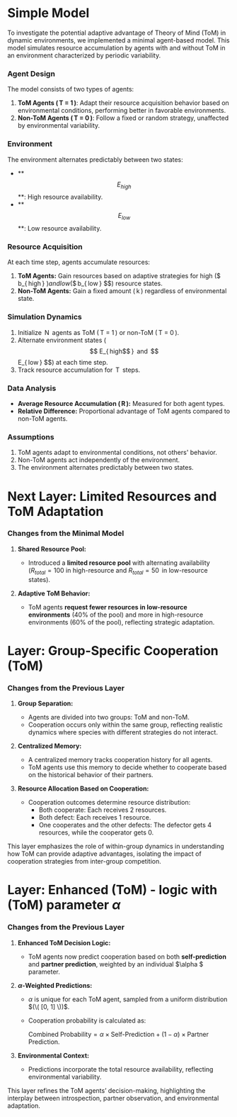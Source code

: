 # Simple Model
To investigate the potential adaptive advantage of Theory of Mind (ToM) in dynamic environments, we implemented a minimal agent-based model. This model simulates resource accumulation by agents with and without ToM in an environment characterized by periodic variability.

### Agent Design
The model consists of two types of agents:
1. **ToM Agents ( T = 1 )**: Adapt their resource acquisition behavior based on environmental conditions, performing better in favorable environments.
2. **Non-ToM Agents ( T = 0 )**: Follow a fixed or random strategy, unaffected by environmental variability.

### Environment
The environment alternates predictably between two states:
- ** $$ E_{ high } $$**: High resource availability.
- ** $$ E_{ low } $$**: Low resource availability.

### Resource Acquisition
At each time step, agents accumulate resources:
1. **ToM Agents:** Gain resources based on adaptive strategies for high ($ b_{ high } $) and low ($$ b_{ low } $$) resource states.
2. **Non-ToM Agents:** Gain a fixed amount ( k ) regardless of environmental state.

### Simulation Dynamics
1. Initialize  N  agents as ToM ( T = 1 ) or non-ToM ( T = 0 ).
2. Alternate environment states ( $$ E_{ high$$ }  and  $$ E_{ low } $$) at each time step.
3. Track resource accumulation for  T  steps.

### Data Analysis
- **Average Resource Accumulation ( ̄R ):** Measured for both agent types.
- **Relative Difference:** Proportional advantage of ToM agents compared to non-ToM agents.

### Assumptions
1. ToM agents adapt to environmental conditions, not others' behavior.
2. Non-ToM agents act independently of the environment.
3. The environment alternates predictably between two states.

# Next Layer: Limited Resources and ToM Adaptation

### Changes from the Minimal Model
1. **Shared Resource Pool:**
   - Introduced a **limited resource pool** with alternating availability ($ R_{ total } = 100 $ in high-resource and $ R_{ total } = 50$  in low-resource states).

2. **Adaptive ToM Behavior:**
   - ToM agents **request fewer resources in low-resource environments** (40% of the pool) and more in high-resource environments (60% of the pool), reflecting strategic adaptation.

# Layer: Group-Specific Cooperation (ToM)

### Changes from the Previous Layer
1. **Group Separation:**
   - Agents are divided into two groups: ToM and non-ToM.
   - Cooperation occurs only within the same group, reflecting realistic dynamics where species with different strategies do not interact.

2. **Centralized Memory:**
   - A centralized memory tracks cooperation history for all agents.
   - ToM agents use this memory to decide whether to cooperate based on the historical behavior of their partners.

3. **Resource Allocation Based on Cooperation:**
   - Cooperation outcomes determine resource distribution:
     - Both cooperate: Each receives 2 resources.
     - Both defect: Each receives 1 resource.
     - One cooperates and the other defects: The defector gets 4 resources, while the cooperator gets 0.

This layer emphasizes the role of within-group dynamics in understanding how ToM can provide adaptive advantages, isolating the impact of cooperation strategies from inter-group competition.

# Layer: Enhanced (ToM) - logic with (ToM) parameter $\alpha$
### Changes from the Previous Layer

1. **Enhanced ToM Decision Logic:**
   - ToM agents now predict cooperation based on both **self-prediction** and **partner prediction**, weighted by an individual $\alpha $ parameter.

2. **$\alpha$-Weighted Predictions:**
   - $\alpha$  is unique for each ToM agent, sampled from a uniform distribution $(\( [0, 1] \))$.
   - Cooperation probability is calculated as:
     
     $\text{Combined Probability} = \alpha \times \text{Self-Prediction} + (1 - \alpha) \times \text{Partner Prediction}.$

3. **Environmental Context:**
   - Predictions incorporate the total resource availability, reflecting environmental variability.

This layer refines the ToM agents’ decision-making, highlighting the interplay between introspection, partner observation, and environmental adaptation.
